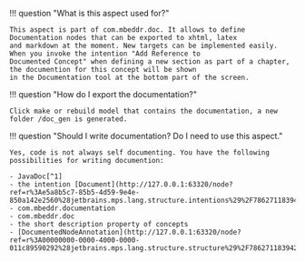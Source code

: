 !!! question "What is this aspect used for?"

    This aspect is part of com.mbeddr.doc. It allows to define Documentation nodes that can be exported to xhtml, latex
    and markdown at the moment. New targets can be implemented easily. When you invoke the intention "Add Reference to
    Documented Concept" when defining a new section as part of a chapter, the documention for this concept will be shown
    in the Documentation tool at the bottom part of the screen.

!!! question "How do I export the documentation?"

    Click make or rebuild model that contains the documentation, a new folder /doc_gen is generated.

!!! question "Should I write documentation? Do I need to use this aspect."

    Yes, code is not always self documenting. You have the following possibilities for writing documention: 

    - JavaDoc[^1] 
    - the intention [Document](http://127.0.0.1:63320/node?ref=r%3Ae5a8b5c7-85b5-4d59-9e4e-850a142e2560%28jetbrains.mps.lang.structure.intentions%29%2F7862711839424636005)
    - com.mbeddr.documentation
    - com.mbeddr.doc
    - the short description property of concepts
    - [DocumentedNodeAnnotation](http://127.0.0.1:63320/node?ref=r%3A00000000-0000-4000-0000-011c89590292%28jetbrains.mps.lang.structure.structure%29%2F7862711839422615209)

[^1]:[Use javadoc liberally](http://www.javapractices.com/topic/TopicAction.do?Id=60)